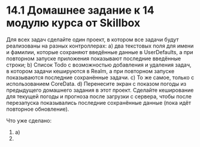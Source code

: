 # 14.1 Домашнее задание к 14 модулю курса от Skillbox

Для всех задач сделайте один проект, в котором все задачи будут реализованы на разных контроллерах:
a) два текстовых поля для имени и фамилии, которые сохраняют введённые данные в UserDefaults, а при повторном запуске приложения показывают последние введённые строки;
b) Список Todo с возможностью добавления и удаления задач, в котором задачи кешируются в Realm, а при повторном запуске показываются последние сохранённые задачи.
c) То же самое, только с использованием CoreData.
d) Перенесите экран с показом погоды из предыдущего домашнего задания в этот проект. Сделайте кеширование для текущей погоды и прогноза после загрузки с сервера, чтобы после перезапуска показывались последние сохранённые данные (пока идёт повторное обновление).

Что уже сделано:
1) а)
2) 
